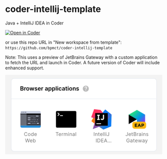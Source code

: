 # coder-intellij-template

Java + IntelliJ IDEA in Coder

[![Open in Coder](https://cdn.coder.com/embed-button.svg)](https://sandbox.coder.com/wac/build?template_oauth_service=github&template_url=https://github.com/bpmct/coder-intellij-template&template_ref=main&template_filepath=.coder/coder.yaml)

or use this repo URL in "New workspace from template": `https://github.com/bpmct/coder-intellij-template`

Note: This uses a preview of JetBrains Gateway with a custom application to fetch the URL and launch in Coder. A future version of Coder will include enhanced support.

![Preview](preview.png)

